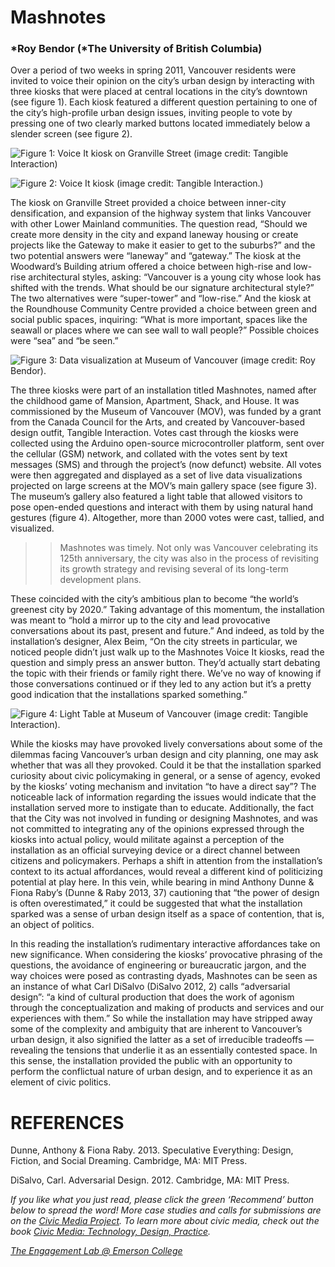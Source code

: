 # Mashnotes

### *Roy Bendor (*The University of British Columbia)

Over a period of two weeks in spring 2011, Vancouver residents were invited to voice their opinion on the city’s urban design by interacting with three kiosks that were placed at central locations in the city’s downtown (see figure 1). Each kiosk featured a different question pertaining to one of the city’s high-profile urban design issues, inviting people to vote by pressing one of two clearly marked buttons located immediately below a slender screen (see figure 2).

![Figure 1: Voice It kiosk on Granville Street (image credit: Tangible Interaction)](https://res.cloudinary.com/engagement-lab-home/image/upload/v1/homepage-2.0/news/medium/1_lS63e98AwFobkrCguIalBg.jpeg)

![Figure 2: Voice It kiosk (image credit: Tangible Interaction.)](https://res.cloudinary.com/engagement-lab-home/image/upload/v1/homepage-2.0/news/medium/1_dCdje11CPLDCVFIK8ufH3Q.gif)

The kiosk on Granville Street provided a choice between inner-city densification, and expansion of the highway system that links Vancouver with other Lower Mainland communities. The question read, “Should we create more density in the city and expand laneway housing or create projects like the Gateway to make it easier to get to the suburbs?” and the two potential answers were “laneway” and “gateway.” The kiosk at the Woodward’s Building atrium offered a choice between high-rise and low-rise architectural styles, asking: “Vancouver is a young city whose look has shifted with the trends. What should be our signature architectural style?” The two alternatives were “super-tower” and “low-rise.” And the kiosk at the Roundhouse Community Centre provided a choice between green and social public spaces, inquiring: “What is more important, spaces like the seawall or places where we can see wall to wall people?” Possible choices were “sea” and “be seen.”

![Figure 3: Data visualization at Museum of Vancouver (image credit: Roy Bendor).](https://res.cloudinary.com/engagement-lab-home/image/upload/v1/homepage-2.0/news/medium/1_l1bcXSWj_sii1N4CAXWp8Q.jpeg)

The three kiosks were part of an installation titled Mashnotes, named after the childhood game of Mansion, Apartment, Shack, and House. It was commissioned by the Museum of Vancouver (MOV), was funded by a grant from the Canada Council for the Arts, and created by Vancouver-based design outfit, Tangible Interaction. Votes cast through the kiosks were collected using the Arduino open-source microcontroller platform, sent over the cellular (GSM) network, and collated with the votes sent by text messages (SMS) and through the project’s (now defunct) website. All votes were then aggregated and displayed as a set of live data visualizations projected on large screens at the MOV’s main gallery space (see figure 3). The museum’s gallery also featured a light table that allowed visitors to pose open-ended questions and interact with them by using natural hand gestures (figure 4). Altogether, more than 2000 votes were cast, tallied, and visualized.

> > Mashnotes was timely. Not only was Vancouver celebrating its 125th anniversary, the city was also in the process of revisiting its growth strategy and revising several of its long-term development plans.

These coincided with the city’s ambitious plan to become “the world’s greenest city by 2020.” Taking advantage of this momentum, the installation was meant to “hold a mirror up to the city and lead provocative conversations about its past, present and future.” And indeed, as told by the installation’s designer, Alex Beim, “On the city streets in particular, we noticed people didn’t just walk up to the Mashnotes Voice It kiosks, read the question and simply press an answer button. They’d actually start debating the topic with their friends or family right there. We’ve no way of knowing if those conversations continued or if they led to any action but it’s a pretty good indication that the installations sparked something.”

![Figure 4: Light Table at Museum of Vancouver (image credit: Tangible Interaction).](https://res.cloudinary.com/engagement-lab-home/image/upload/v1/homepage-2.0/news/medium/1_IEoLQxPJE7dZHFtPQJGpJQ.jpeg)

While the kiosks may have provoked lively conversations about some of the dilemmas facing Vancouver’s urban design and city planning, one may ask whether that was all they provoked. Could it be that the installation sparked curiosity about civic policymaking in general, or a sense of agency, evoked by the kiosks’ voting mechanism and invitation “to have a direct say”? The noticeable lack of information regarding the issues would indicate that the installation served more to instigate than to educate. Additionally, the fact that the City was not involved in funding or designing Mashnotes, and was not committed to integrating any of the opinions expressed through the kiosks into actual policy, would militate against a perception of the installation as an official surveying device or a direct channel between citizens and policymakers. Perhaps a shift in attention from the installation’s context to its actual affordances, would reveal a different kind of politicizing potential at play here. In this vein, while bearing in mind Anthony Dunne & Fiona Raby’s (Dunne & Raby 2013, 37) cautioning that “the power of design is often overestimated,” it could be suggested that what the installation sparked was a sense of urban design itself as a space of contention, that is, an object of politics.

In this reading the installation’s rudimentary interactive affordances take on new significance. When considering the kiosks’ provocative phrasing of the questions, the avoidance of engineering or bureaucratic jargon, and the way choices were posed as contrasting dyads, Mashnotes can be seen as an instance of what Carl DiSalvo (DiSalvo 2012, 2) calls “adversarial design”: “a kind of cultural production that does the work of agonism through the conceptualization and making of products and services and our experiences with them.” So while the installation may have stripped away some of the complexity and ambiguity that are inherent to Vancouver’s urban design, it also signified the latter as a set of irreducible tradeoffs — revealing the tensions that underlie it as an essentially contested space. In this sense, the installation provided the public with an opportunity to perform the conflictual nature of urban design, and to experience it as an element of civic politics.

# REFERENCES

Dunne, Anthony & Fiona Raby. 2013. Speculative Everything: Design, Fiction, and Social Dreaming. Cambridge, MA: MIT Press.

DiSalvo, Carl. Adversarial Design. 2012. Cambridge, MA: MIT Press.

_If you like what you just read, please click the green ‘Recommend’ button below to spread the word! More case studies and calls for submissions are on the [Civic Media Project](http://www.civicmediaproject.com). To learn more about civic media, check out the book [Civic Media: Technology, Design, Practice](https://mitpress.mit.edu/books/civic-media)._

[_The Engagement Lab @ Emerson College_](http://elab.emerson.edu)
